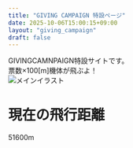 ```yaml
---
title: "GIVING CAMPAIGN 特設ページ"
date: 2025-10-06T15:00:15+09:00
layout: "giving_campaign"
draft: false 
---
```


<div class="top-message">
  GIVINGCAMNPAIGN特設サイトです。<br>
  票数×100[m]機体が飛ぶよ！
</div>

<div class="content-box">
  <img src="/photo-output.jpg" alt="メインイラスト" class="main-illustration">
  
  <h1>現在の飛行距離</h1>
  <p class="distance-display">51600m</p>
</div>